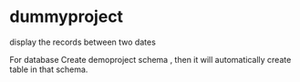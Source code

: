 # dummyproject
display the records between two dates

For database
Create demoproject schema , then it will automatically create table in that schema.

